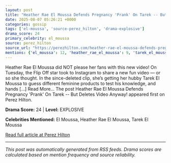 ```yaml
---
layout: post
title: "Heather Rae El Moussa Defends Pregnancy 'Prank' On Tarek -- But Deletes Video Anyway!"
date: 2025-08-07 05:26:21 +0000
categories: gossip
tags: ['el-moussa', 'source-perez_hilton', 'drama-explosive']
drama_score: 24
primary_celebrity: el_moussa
source: perez_hilton
source_url: "https://perezhilton.com/heather-rae-el-moussa-defends-pregnancy-prank-deleted-video/"
mentions: {'el_moussa': 12, 'heather_rae_el_moussa': 9, 'tarek_el_moussa': 3}
---
```


Heather Rae El Moussa did NOT please her fans with this new video! On Tuesday, the Flip Off star took to Instagram to share a new fun video &#8212; or so she thought. In the since-deleted clip, she&#8217;s getting her hubby Tarek El Moussa to guess different feminine products to test his knowledge, and hands [...] Read More... The post Heather Rae El Moussa Defends Pregnancy &#039;Prank&#039; On Tarek -- But Deletes Video Anyway! appeared first on Perez Hilton.

**Drama Score:** 24 | **Level:** EXPLOSIVE

**Celebrities Mentioned:** El Moussa, Heather Rae El Moussa, Tarek El Moussa

[Read full article at Perez Hilton](https://perezhilton.com/heather-rae-el-moussa-defends-pregnancy-prank-deleted-video/)

---
*This post was automatically generated from RSS feeds. Drama scores are calculated based on mention frequency and source reliability.*
